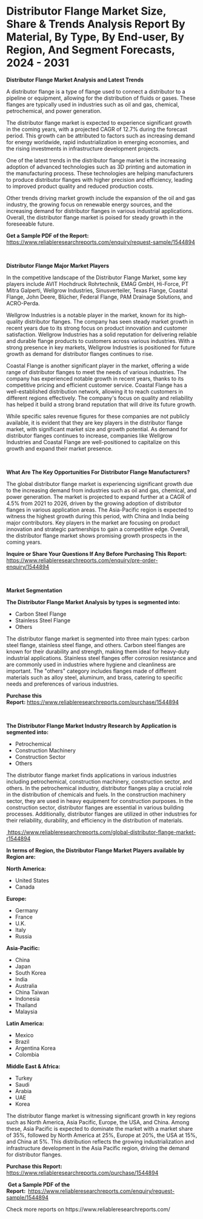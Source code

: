 <p><h1>Distributor Flange Market Size, Share & Trends Analysis Report By Material, By Type, By End-user, By Region, And Segment Forecasts, 2024 - 2031</h1></p><p><strong>Distributor Flange Market Analysis and Latest Trends</strong></p>
<p><p>A distributor flange is a type of flange used to connect a distributor to a pipeline or equipment, allowing for the distribution of fluids or gases. These flanges are typically used in industries such as oil and gas, chemical, petrochemical, and power generation.</p><p>The distributor flange market is expected to experience significant growth in the coming years, with a projected CAGR of 12.7% during the forecast period. This growth can be attributed to factors such as increasing demand for energy worldwide, rapid industrialization in emerging economies, and the rising investments in infrastructure development projects.</p><p>One of the latest trends in the distributor flange market is the increasing adoption of advanced technologies such as 3D printing and automation in the manufacturing process. These technologies are helping manufacturers to produce distributor flanges with higher precision and efficiency, leading to improved product quality and reduced production costs.</p><p>Other trends driving market growth include the expansion of the oil and gas industry, the growing focus on renewable energy sources, and the increasing demand for distributor flanges in various industrial applications. Overall, the distributor flange market is poised for steady growth in the foreseeable future.</p></p>
<p><strong>Get a Sample PDF of the Report:&nbsp;</strong> <a href="https://www.reliableresearchreports.com/enquiry/request-sample/1544894">https://www.reliableresearchreports.com/enquiry/request-sample/1544894</a></p>
<p>&nbsp;</p>
<p><strong>Distributor Flange Major Market Players</strong></p>
<p><p>In the competitive landscape of the Distributor Flange Market, some key players include AVIT Hochdruck Rohrtechnik, EMAG GmbH, Hi-Force, PT Mitra Galperti, Wellgrow Industries, Sinusverteiler, Texas Flange, Coastal Flange, John Deere, Blücher, Federal Flange, PAM Drainage Solutions, and ACRO-Perda.</p><p>Wellgrow Industries is a notable player in the market, known for its high-quality distributor flanges. The company has seen steady market growth in recent years due to its strong focus on product innovation and customer satisfaction. Wellgrow Industries has a solid reputation for delivering reliable and durable flange products to customers across various industries. With a strong presence in key markets, Wellgrow Industries is positioned for future growth as demand for distributor flanges continues to rise.</p><p>Coastal Flange is another significant player in the market, offering a wide range of distributor flanges to meet the needs of various industries. The company has experienced notable growth in recent years, thanks to its competitive pricing and efficient customer service. Coastal Flange has a well-established distribution network, allowing it to reach customers in different regions effectively. The company's focus on quality and reliability has helped it build a strong brand reputation that will drive its future growth.</p><p>While specific sales revenue figures for these companies are not publicly available, it is evident that they are key players in the distributor flange market, with significant market size and growth potential. As demand for distributor flanges continues to increase, companies like Wellgrow Industries and Coastal Flange are well-positioned to capitalize on this growth and expand their market presence.</p></p>
<p>&nbsp;</p>
<p><strong>What Are The Key Opportunities For Distributor Flange Manufacturers?</strong></p>
<p><p>The global distributor flange market is experiencing significant growth due to the increasing demand from industries such as oil and gas, chemical, and power generation. The market is projected to expand further at a CAGR of 4.5% from 2021 to 2026, driven by the growing adoption of distributor flanges in various application areas. The Asia-Pacific region is expected to witness the highest growth during this period, with China and India being major contributors. Key players in the market are focusing on product innovation and strategic partnerships to gain a competitive edge. Overall, the distributor flange market shows promising growth prospects in the coming years.</p></p>
<p><strong>Inquire or Share Your Questions If Any Before Purchasing This Report:</strong> <a href="https://www.reliableresearchreports.com/enquiry/pre-order-enquiry/1544894">https://www.reliableresearchreports.com/enquiry/pre-order-enquiry/1544894</a></p>
<p>&nbsp;</p>
<p><strong>Market Segmentation</strong></p>
<p><strong>The Distributor Flange Market Analysis by types is segmented into:</strong></p>
<p><ul><li>Carbon Steel Flange</li><li>Stainless Steel Flange</li><li>Others</li></ul></p>
<p><p>The distributor flange market is segmented into three main types: carbon steel flange, stainless steel flange, and others. Carbon steel flanges are known for their durability and strength, making them ideal for heavy-duty industrial applications. Stainless steel flanges offer corrosion resistance and are commonly used in industries where hygiene and cleanliness are important. The "others" category includes flanges made of different materials such as alloy steel, aluminum, and brass, catering to specific needs and preferences of various industries.</p></p>
<p><strong>Purchase this Report:&nbsp;</strong><a href="https://www.reliableresearchreports.com/purchase/1544894">https://www.reliableresearchreports.com/purchase/1544894</a></p>
<p>&nbsp;</p>
<p><strong>The Distributor Flange Market Industry Research by Application is segmented into:</strong></p>
<p><ul><li>Petrochemical</li><li>Construction Machinery</li><li>Construction Sector</li><li>Others</li></ul></p>
<p><p>The distributor flange market finds applications in various industries including petrochemical, construction machinery, construction sector, and others. In the petrochemical industry, distributor flanges play a crucial role in the distribution of chemicals and fuels. In the construction machinery sector, they are used in heavy equipment for construction purposes. In the construction sector, distributor flanges are essential in various building processes. Additionally, distributor flanges are utilized in other industries for their reliability, durability, and efficiency in the distribution of materials.</p></p>
<p><a href="https://www.reliableresearchreports.com/global-distributor-flange-market-r1544894">&nbsp;https://www.reliableresearchreports.com/global-distributor-flange-market-r1544894</a></p>
<p><strong>In terms of Region, the Distributor Flange Market Players available by Region are:</strong></p>
<p>
    <p> <strong> North America: </strong>
        <ul>
            <li>United States</li>
            <li>Canada</li>
        </ul>
        </p> 
    <p> <strong> Europe: </strong>
        <ul>
            <li>Germany</li>
            <li>France</li>
            <li>U.K.</li>
            <li>Italy</li>
            <li>Russia</li>
        </ul>
        </p> 
    <p> <strong> Asia-Pacific: </strong>
        <ul>
            <li>China</li>
            <li>Japan</li>
            <li>South Korea</li>
            <li>India</li>
            <li>Australia</li>
            <li>China Taiwan</li>
            <li>Indonesia</li>
            <li>Thailand</li>
            <li>Malaysia</li>
        </ul>
        </p> 
    <p> <strong> Latin America: </strong>
        <ul>
            <li>Mexico</li>
            <li>Brazil</li>
            <li>Argentina Korea</li>
            <li>Colombia</li>
        </ul>
        </p> 
    <p> <strong> Middle East & Africa: </strong>
        <ul>
            <li>Turkey</li>
            <li>Saudi</li>
            <li>Arabia</li>
            <li>UAE</li>
            <li>Korea</li>
        </ul>
    </p>
    </p>
<p><p>The distributor flange market is witnessing significant growth in key regions such as North America, Asia Pacific, Europe, the USA, and China. Among these, Asia Pacific is expected to dominate the market with a market share of 35%, followed by North America at 25%, Europe at 20%, the USA at 15%, and China at 5%. This distribution reflects the growing industrialization and infrastructure development in the Asia Pacific region, driving the demand for distributor flanges.</p></p>
<p><strong>Purchase this Report: </strong><a href="https://www.reliableresearchreports.com/purchase/1544894">https://www.reliableresearchreports.com/purchase/1544894</a></p>
<p>&nbsp;<strong>Get a Sample PDF of the Report:&nbsp;&nbsp;</strong><a href="https://www.reliableresearchreports.com/enquiry/request-sample/1544894">https://www.reliableresearchreports.com/enquiry/request-sample/1544894</a></p>
<p><strong></strong></p>
<p>Check more reports on https://www.reliableresearchreports.com/</p>